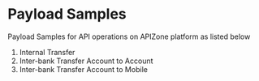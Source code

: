 # Payload Samples
Payload Samples for API operations on APIZone platform as listed below
1. Internal Transfer
2. Inter-bank Transfer Account to Account
3. Inter-bank Transfer Account to Mobile

